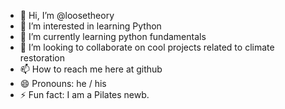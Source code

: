 - 👋 Hi, I’m @loosetheory
- 👀 I’m interested in learning Python
- 🌱 I’m currently learning python fundamentals
- 💞️ I’m looking to collaborate on cool projects related to climate restoration
- 📫 How to reach me here at github
- 😄 Pronouns: he / his
- ⚡ Fun fact: I am a Pilates newb.

<!---
loosetheory/loosetheory is a ✨ special ✨ repository because its `README.md` (this file) appears on your GitHub profile.
You can click the Preview link to take a look at your changes.
--->
